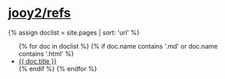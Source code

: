 # [jooy2/refs](https://github.com/jooy2/refs)

{% assign doclist = site.pages | sort: 'url'  %}
<ul>
    {% for doc in doclist %}
        {% if doc.name contains '.md' or doc.name contains '.html' %}
            <li>
                <a href="{{ site.baseurl }}{{ doc.url }}">{{ doc.title }}</a>
            </li>
        {% endif %}
    {% endfor %}
</ul>
